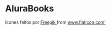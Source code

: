 # AluraBooks
<div> Ícones feitos por <a href="https://www.flaticon.com/br/autores/freepik" title="Freepik"> Freepik </a> from <a href="https://www.flaticon.com/br/" title="Flaticon">www.flaticon.com'</a></div>